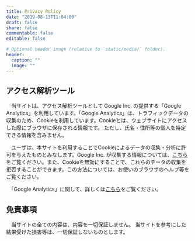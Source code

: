 ```yaml
---
title: Privacy Policy
date: "2019-08-13T11:04:00"
draft: false
share: false
commentable: false
editable: false

# Optional header image (relative to `static/media/` folder).
header:
  caption: ""
  image: ""
---
```


## アクセス解析ツール
　当サイトは、アクセス解析ツールとして Google Inc. の提供する「Google Analytics」を利用しています。「Google Analytics」は、トラフィックデータの収集のため、Cookieを利用しています。Cookieとは、ウェブサイトにアクセスした際にブラウザに保存される情報です。  ただし、氏名・住所等の個人を特定できる情報を含みません。

　ユーザは、本サイトを利用することでCookieによるデータの収集・分析に許可を与えたものとみなします。Google Inc. が収集する情報については、[こちら](https://policies.google.com/technologies/partner-sites?hl=ja "ユーザーが Google パートナーのサイトやアプリを使用する際の Google によるデータ使用 – ポリシーと規約 – Google")をご覧ください。また、Cookieを無効にすることで、これらのデータの収集を拒否することができます。この方法については、お使いのブラウザのヘルプ等をご覧ください。  

　「Google Analytics」に関して、詳しくは[こちら](https://www.google.com/analytics/terms/jp.html "Google アナリティクス利用規約")をご覧ください。

## 免責事項
　当サイトの全ての内容は、内容を一切保証しません。
当サイトを参考にした結果受けた損害等は、一切保証しないものとします。
